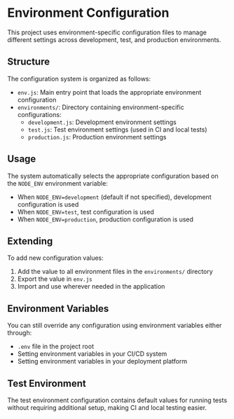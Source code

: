 # Environment Configuration

This project uses environment-specific configuration files to manage different settings across development, test, and production environments.

## Structure

The configuration system is organized as follows:

- `env.js`: Main entry point that loads the appropriate environment configuration
- `environments/`: Directory containing environment-specific configurations:
  - `development.js`: Development environment settings
  - `test.js`: Test environment settings (used in CI and local tests)
  - `production.js`: Production environment settings

## Usage

The system automatically selects the appropriate configuration based on the `NODE_ENV` environment variable:

- When `NODE_ENV=development` (default if not specified), development configuration is used
- When `NODE_ENV=test`, test configuration is used
- When `NODE_ENV=production`, production configuration is used

## Extending

To add new configuration values:

1. Add the value to all environment files in the `environments/` directory
2. Export the value in `env.js`
3. Import and use wherever needed in the application

## Environment Variables

You can still override any configuration using environment variables either through:

- `.env` file in the project root
- Setting environment variables in your CI/CD system
- Setting environment variables in your deployment platform

## Test Environment

The test environment configuration contains default values for running tests without requiring additional setup, making CI and local testing easier.
